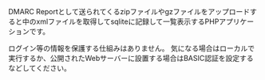 DMARC Reportとして送られてくるzipファイルやgzファイルをアップロードすると中のxmlファイルを取得してsqliteに記録して一覧表示するPHPアプリケーションです。

ログイン等の情報を保護する仕組みはありません。
気になる場合はローカルで実行するか、公開されたWebサーバーに設置する場合はBASIC認証を設定するなどしてください。

